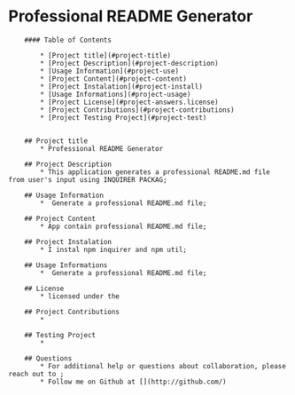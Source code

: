 # Professional README Generator


        #### Table of Contents

            * [Project title](#project-title)
            * [Project Description](#project-description)
            * [Usage Information](#project-use)
            * [Project Content](#project-content)
            * [Project Instalation](#project-install)
            * [Usage Informations](#project-usage)
            * [Project License](#project-answers.license)
            * [Project Contributions](#project-contributions)
            * [Project Testing Project](#project-test)
        
        
        ## Project title
            * Professional README Generator

        ## Project Description
            * This application generates a professional README.md file from user's input using INQUIRER PACKAG;

        ## Usage Information
            *  Generate a professional README.md file;

        ## Project Content
            * App contain professional README.md file;

        ## Project Instalation
            * I instal npm inquirer and npm util;

        ## Usage Informations
            *  Generate a professional README.md file;

        ## License
            * licensed under the 

        ## Project Contributions
            * 

        ## Testing Project
            * 

        ## Questions
            * For additional help or questions about collaboration, please reach out to ;
            * Follow me on Github at [](http://github.com/)